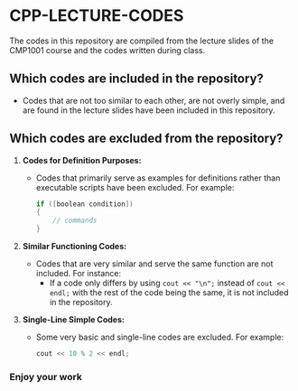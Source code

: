 # CPP-LECTURE-CODES

The codes in this repository are compiled from the lecture slides of the CMP1001 course and the codes written during class.

## Which codes are included in the repository?

- Codes that are not too similar to each other, are not overly simple, and are found in the lecture slides have been included in this repository.

## Which codes are excluded from the repository?

1. **Codes for Definition Purposes:**
    - Codes that primarily serve as examples for definitions rather than executable scripts have been excluded. For example:
      ```cpp
      if ([boolean condition])
      {
          // commands
      }
      ```

2. **Similar Functioning Codes:**
    - Codes that are very similar and serve the same function are not included. For instance:
      - If a code only differs by using `cout << "\n";` instead of `cout << endl;` with the rest of the code being the same, it is not included in the repository.

3. **Single-Line Simple Codes:**
    - Some very basic and single-line codes are excluded. For example:
      ```cpp
      cout << 10 % 2 << endl;
      ```
### Enjoy your work
